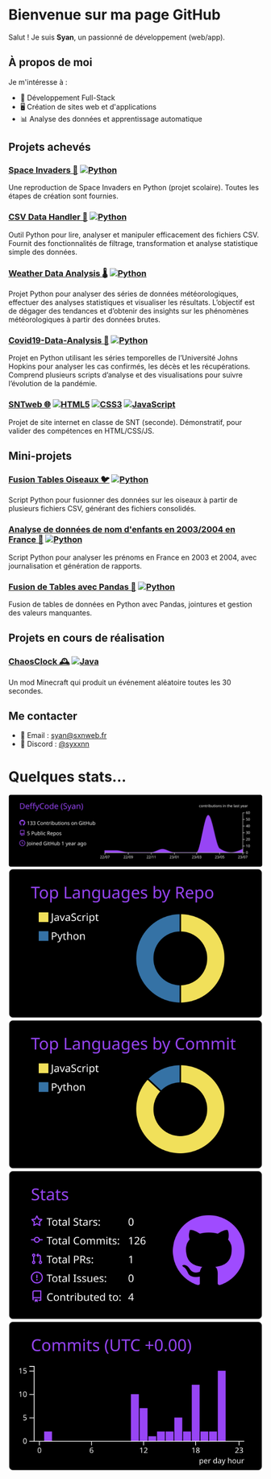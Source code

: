 # Bienvenue sur ma page GitHub

Salut ! Je suis **Syan**, un passionné de développement (web/app).

## À propos de moi

Je m'intéresse à :
- 🔧 Développement Full-Stack
- 🖥️ Création de sites web et d'applications
- 📊 Analyse des données et apprentissage automatique

## Projets achevés

### [Space Invaders 👾](https://github.com/SyanCode/SpaceInvaders) [![Python](https://img.shields.io/badge/Python-3776AB?style=for-the-badge&logo=python&logoColor=white)](https://www.python.org)
Une reproduction de Space Invaders en Python (projet scolaire). Toutes les étapes de création sont fournies.

### [CSV Data Handler 📒](https://github.com/SyanCode/CSV-Data-Handler) [![Python](https://img.shields.io/badge/Python-3776AB?style=for-the-badge&logo=python&logoColor=white)](https://www.python.org)
Outil Python pour lire, analyser et manipuler efficacement des fichiers CSV. Fournit des fonctionnalités de filtrage, transformation et analyse statistique simple des données.

### [Weather Data Analysis 🌡️](https://github.com/SyanCode/Weather-Data-Analysis) [![Python](https://img.shields.io/badge/Python-3776AB?style=for-the-badge&logo=python&logoColor=white)](https://www.python.org)
Projet Python pour analyser des séries de données météorologiques, effectuer des analyses statistiques et visualiser les résultats. L’objectif est de dégager des tendances et d’obtenir des insights sur les phénomènes météorologiques à partir des données brutes.

### [Covid19-Data-Analysis 🦠](https://github.com/SyanCode/Covid19-Data-Analysis) [![Python](https://img.shields.io/badge/Python-3776AB?style=for-the-badge&logo=python&logoColor=white)](https://www.python.org)
Projet en Python utilisant les séries temporelles de l’Université Johns Hopkins pour analyser les cas confirmés, les décès et les récupérations. Comprend plusieurs scripts d’analyse et des visualisations pour suivre l’évolution de la pandémie.

### [SNTweb 🌐](https://github.com/SyanCode/SNTweb) [![HTML5](https://img.shields.io/badge/HTML5-E34F26?style=for-the-badge&logo=html5&logoColor=white)](https://developer.mozilla.org/en-US/docs/Web/HTML) [![CSS3](https://img.shields.io/badge/CSS3-1572B6?style=for-the-badge&logo=css3&logoColor=white)](https://developer.mozilla.org/en-US/docs/Web/CSS) [![JavaScript](https://img.shields.io/badge/JavaScript-F7DF1E?style=for-the-badge&logo=javascript&logoColor=black)](https://developer.mozilla.org/en-US/docs/Web/JavaScript)
Projet de site internet en classe de SNT (seconde). Démonstratif, pour valider des compétences en HTML/CSS/JS.

## Mini-projets

### [Fusion Tables Oiseaux 🐦](https://github.com/SyanCode/Fusion-Tables-Oiseaux) [![Python](https://img.shields.io/badge/Python-3776AB?style=for-the-badge&logo=python&logoColor=white)](https://www.python.org)
Script Python pour fusionner des données sur les oiseaux à partir de plusieurs fichiers CSV, générant des fichiers consolidés.

### [Analyse de données de nom d'enfants en 2003/2004 en France 👶](https://github.com/SyanCode/Baby-Names-Data-Analysis) [![Python](https://img.shields.io/badge/Python-3776AB?style=for-the-badge&logo=python&logoColor=white)](https://www.python.org)
Script Python pour analyser les prénoms en France en 2003 et 2004, avec journalisation et génération de rapports.

### [Fusion de Tables avec Pandas 🐼](https://github.com/SyanCode/Fusion-Tables-Pandas) [![Python](https://img.shields.io/badge/Python-3776AB?style=for-the-badge&logo=python&logoColor=white)](https://www.python.org)
Fusion de tables de données en Python avec Pandas, jointures et gestion des valeurs manquantes.

## Projets en cours de réalisation

### [ChaosClock 🕰️](https://github.com/AetheriumMods/ChaosClock) [![Java](https://img.shields.io/badge/Java-ED8B00?style=for-the-badge&logo=java&logoColor=white)](https://www.java.com)
Un mod Minecraft qui produit un événement aléatoire toutes les 30 secondes.

## Me contacter

- 📧 Email : [syan@sxnweb.fr](mailto:syan@sxnweb.fr)
- 👾 Discord : [@syxxnn](https://discordapp.com/users/328228086556393472)

# Quelques stats...


[![](https://raw.githubusercontent.com/DeffyCode/DeffyCode/master/profile-summary-card-output/midnight_purple/0-profile-details.svg)](https://github.com/vn7n24fzkq/github-profile-summary-cards)
[![](https://raw.githubusercontent.com/DeffyCode/DeffyCode/master/profile-summary-card-output/midnight_purple/1-repos-per-language.svg)](https://github.com/vn7n24fzkq/github-profile-summary-cards) [![](https://raw.githubusercontent.com/DeffyCode/DeffyCode/master/profile-summary-card-output/midnight_purple/2-most-commit-language.svg)](https://github.com/vn7n24fzkq/github-profile-summary-cards)
[![](https://raw.githubusercontent.com/DeffyCode/DeffyCode/master/profile-summary-card-output/midnight_purple/3-stats.svg)](https://github.com/vn7n24fzkq/github-profile-summary-cards) [![](https://raw.githubusercontent.com/DeffyCode/DeffyCode/master/profile-summary-card-output/midnight_purple/4-productive-time.svg)](https://github.com/vn7n24fzkq/github-profile-summary-cards)
